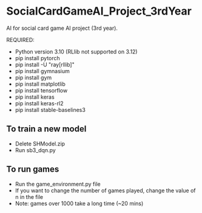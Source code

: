 # SocialCardGameAI_Project_3rdYear
AI for social card game AI project (3rd year).


REQUIRED:
- Python version 3.10 (RLlib not supported on 3.12)
- pip install pytorch
- pip install -U "ray[rllib]"
- pip install gymnasium
- pip install gym
- pip install matplotlib
- pip install tensorflow
- pip install keras
- pip install keras-rl2
- pip install stable-baselines3

## To train a new model
- Delete SHModel.zip
- Run sb3_dqn.py

## To run games
- Run the game_environment.py file
- If you want to change the number of games played, change the value of n in the file
- Note: games over 1000 take a long time (~20 mins)